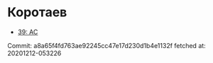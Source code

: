 # Коротаев
- [39: AC](39.md)

Commit: a8a65f4fd763ae92245cc47e17d230d1b4e1132f
 fetched at: 20201212-053226

